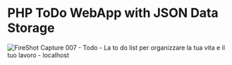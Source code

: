 # PHP ToDo WebApp with JSON Data Storage

![FireShot Capture 007 - Todo - La to do list per organizzare la tua vita e il tuo lavoro - localhost](https://user-images.githubusercontent.com/113249037/212551496-d9c990b2-e973-40c3-aeeb-0e6b113b49ce.png)
